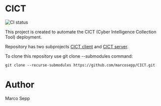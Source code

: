 # CICT

![CI status](https://github.com/marcosepp/CICT/actions/workflows/main.yml/badge.svg)

This project is created to automate the CICT (Cyber Intelligence Collection Tool) deployment. 

Repository has two subprojects [CICT client](https://github.com/ClevenL/cict-client-public) and [CICT server](https://github.com/ClevenL/cict-server-public).

To clone this repository use git clone --submodules command:

```
git clone --recurse-submodules https://github.com/marcosepp/CICT.git
```

# Author

Marco Sepp
